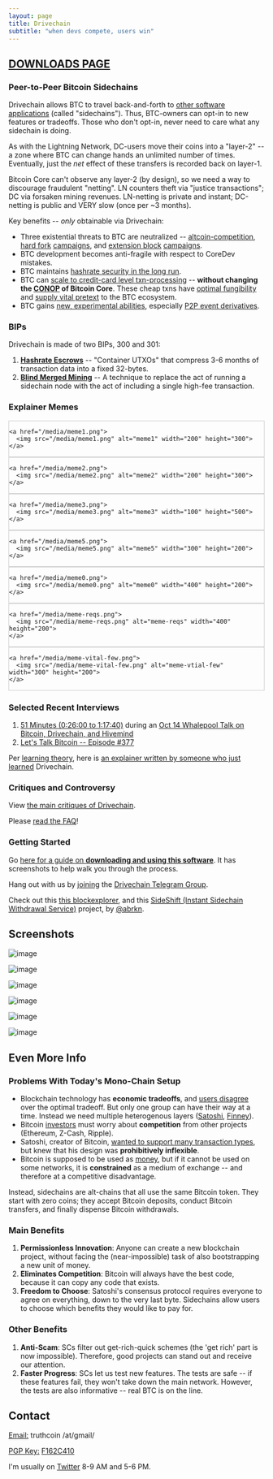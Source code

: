 ```yaml
---
layout: page
title: Drivechain
subtitle: "when devs compete, users win"
---
```



<head>
<style>
div.gallery {
    border: 1px solid #ccc;
}

div.gallery:hover {
    border: 1px solid #777;
}

div.gallery img {
    width: 100%;
    height: auto;
}

div.desc {
    padding: 15px;
    text-align: center;
}

* {
    box-sizing: border-box;
}

.responsive {
    padding: 0 6px;
    float: left;
    width: 24.99999%;
}

@media only screen and (max-width: 700px){
    .responsive {
        width: 49.99999%;
        margin: 6px 0;
    }
}

@media only screen and (max-width: 500px){
    .responsive {
        width: 100%;
    }
}

.clearfix:after {
    content: "";
    display: table;
    clear: both;
}



</style>
</head>

## **[DOWNLOADS PAGE](http://www.drivechain.info/releases/index.html)**

### Peer-to-Peer Bitcoin Sidechains

Drivechain allows BTC to travel back-and-forth to [other software applications](http://www.drivechain.info/projects/index.html) (called "sidechains"). Thus, BTC-owners can opt-in to new features or tradeoffs. Those who don't opt-in, never need to care what any sidechain is doing.

As with the Lightning Network, DC-users move their coins into a "layer-2" -- a zone where BTC can change hands an unlimited number of times. Eventually, just the *net* effect of these transfers is recorded back on layer-1.

Bitcoin Core can't observe any layer-2 (by design), so we need a way to discourage fraudulent "netting". LN counters theft via "justice transactions"; DC via forsaken mining revenues. LN-netting is private and instant; DC-netting is public and VERY slow (once per ~3 months).



Key benefits -- *only* obtainable via Drivechain:

* Three existential threats to BTC are neutralized -- [altcoin-competition](http://www.drivechain.info/faq/#alt-death), [hard fork](http://www.truthcoin.info/blog/against-the-hard-fork/) [campaigns](https://www.coindesk.com/bitcoins-bogeyman-cometh-segwit2x-51-attack), and [extension block](http://www.drivechain.info/faq/#ext-blocks) [campaigns](https://lists.linuxfoundation.org/pipermail/bitcoin-dev/2017-April/014004.html).
* BTC development becomes anti-fragile with respect to CoreDev mistakes.
* BTC maintains [hashrate security in the long run](http://www.truthcoin.info/blog/security-budget/).
* BTC can [scale to credit-card level txn-processing](http://www.truthcoin.info/blog/gigachain/) -- **without changing the [CONOP](http://www.truthcoin.info/blog/measuring-decentralization/) of Bitcoin Core**. These cheap txns have [optimal fungibility](http://www.truthcoin.info/blog/deniability/) and [supply vital pretext](http://www.truthcoin.info/blog/expensive-privacy/#3-applied-to-bitcoin-itself) to the BTC ecosystem. 
* BTC gains [new, experimental abilities](http://www.drivechain.info/projects/index.html), especially [P2P event derivatives](http://bitcoinhivemind.com/).


### BIPs 

Drivechain is made of two BIPs, 300 and 301:

1. [**Hashrate Escrows**](https://github.com/bitcoin/bips/blob/master/bip-0300.mediawiki) -- "Container UTXOs" that compress 3-6 months of transaction data into a fixed 32-bytes.
2. [**Blind Merged Mining**](https://github.com/bitcoin/bips/blob/master/bip-0301.mediawiki) -- A technique to replace the act of running a sidechain node with the act of including a single high-fee transaction.

### Explainer Memes


<div class="responsive">
  <div class="gallery">
  
    <a href="/media/meme1.png">
      <img src="/media/meme1.png" alt="meme1" width="200" height="300">
    </a>
	
  </div>
</div>

<div class="responsive">
  <div class="gallery">
  
    <a href="/media/meme2.png">
      <img src="/media/meme2.png" alt="meme2" width="200" height="300">
    </a>
	
  </div>
</div>

<div class="responsive">
  <div class="gallery">
  
    <a href="/media/meme3.png">
      <img src="/media/meme3.png" alt="meme3" width="100" height="500">
    </a>
	
  </div>
</div>

<!--
<div class="responsive">
  <div class="gallery">
  
    <a href="/media/meme4.png">
      <img src="/media/meme4.png" alt="meme4" width="300" height="200">
    </a>
	
  </div>
</div>

-->

<div class="responsive">
  <div class="gallery">
  
    <a href="/media/meme5.png">
      <img src="/media/meme5.png" alt="meme5" width="300" height="200">
    </a>
	
  </div>
</div>

<div class="responsive">
  <div class="gallery">
  
    <a href="/media/meme0.png">
      <img src="/media/meme0.png" alt="meme0" width="400" height="200">
    </a>
  
  </div>
</div>



<div class="responsive">
  <div class="gallery">
  
    <a href="/media/meme-reqs.png">
      <img src="/media/meme-reqs.png" alt="meme-reqs" width="400" height="200">
    </a>
  
  </div>
</div>


<div class="responsive">
  <div class="gallery">
  
    <a href="/media/meme-vital-few.png">
      <img src="/media/meme-vital-few.png" alt="meme-vtial-few" width="300" height="200">
    </a>
  
  </div>
</div>





<div class="clearfix"></div>


### Selected Recent Interviews

1. [51 Minutes (0:26:00 to 1:17:40)](https://www.youtube.com/embed/VmN6riYe2tI?&rel=0&autoplay=1&start=1605&end=4660) during an [Oct 14 Whalepool Talk on Bitcoin, Drivechain, and Hivemind](https://www.youtube.com/watch?v=VmN6riYe2tI)
2. [Let's Talk Bitcoin -- Episode #377](https://letstalkbitcoin.com/blog/post/lets-talk-bitcoin-377-sidechains-drivechains-and-the-apple-store)

Per [learning theory](https://en.wikipedia.org/wiki/Curse_of_knowledge), here is [an explainer written by someone who just learned](https://twitter.com/specialenmity/status/1071204861524537345) Drivechain.


### Critiques and Controversy

View [the main critiques of Drivechain](http://www.drivechain.info/peer-review/peer-review-new/).

Please [read the FAQ](/faq/index.html)!


### Getting Started

Go [here for a guide on **downloading and using this software**](http://www.drivechain.info/blog/usage-tour/). It has screenshots to help walk you through the process.

Hang out with us by [joining](https://t.me/joinchat/C-POgRCPpB_-ki-csUGE9g) the [Drivechain Telegram Group](http://t.me/DcInsiders).

Check out this [this blockexplorer](https://explorer.drivechain.info/), and this [SideShift (Instant Sidechain Withdrawal Service)](http://sideshift.ai) project, by [@abrkn](https://twitter.com/abrkn).


<!--
  
### The Catch

Drivechain (intentionally) offloads some message-processing to other chains, and doesn't check up on them.

Instead, Drivechain uses incentives and asymmetric processing to guarantee correctness of the side-to-main ("withdrawal") messages:

1. Withdrawals must be publicly announced in advance.
2. They are strongly rate-limited: only a few valid withdrawals per year.
3. They must be willfully and consistently endorsed by a hashrate majority.

Thus, the network will only accept an incorrect withdrawal under one condition: if a hashrate majority *wants* it to be incorrect.

This is justified by observing that, in our pre-sidechain world, miners always want things to be correct. In theory, the [incentives of miners and investors](http://www.truthcoin.info/images/bitcoin-incentives.png) are very strongly aligned: both are compensated most when the exchange rate is highest. And, in practice, we do *not* see large reorganizations (where miners can "steal", by first depositing BTC to major exchanges, then selling that BTC for fiat (which they withdraw), and finally rewriting the last 3 or 4 days of chain history, to un-confirm the original deposits). These reorgs would devastate the exchange rate, as they would cast doubt on the entire Bitcoin experiment. The thesis of Drivechain is that sidechain-theft would also devastate the exchange rate, as it would cast doubt on the entire *sidechain* experiment (which would itself cast doubt on the Bitcoin experiment, given the anti-competitive power of sidechains).

There are also [situations where we'd *want* 51+% hashrate to redirect a sidechain's funds](http://www.truthcoin.info/blog/contracts-oracles-sidechains/). So it is important to ensure that, in these cases, miners actually do direct the refunds (to themselves). More on Drivechain's [security model](http://www.truthcoin.info/blog/drivechain/#drivechains-security).



### The Box Metaphor

Here is a short metaphor for the risks of using a sidechain:

1. When BTC are deposited (from mainchain to sidechain), they are placed into a special account. Miners "own" this account, and can send these funds wherever they like.
2. That might sound like a problem, but it isn't because the box can only be opened infrequently (two or three times a year), and a super-majority of miners must leave a note on the box in advance. This note states exactly where the miners intend to transfer the money. The "correct" note is automatically generated by sidechain software, and is easy to check.
3. So, to steal, miners need to write an invalid note on the box, and leave it there for multiple months. Then, if no one interferes, the sidechain is robbed.

The lengthy multi-month delay might sound prohibitively inconvenient, but it isn't because of instant atomic cross-chain swaps. Investment-banker-types will buy your side-BTC with their main-BTC, at competitive rates. So, in practice, the delay can be avoided by paying a neglibible, market-based fee.

The model is sound because we assume that miners are uninterested in "stealing" (see above).

-->


<!--
  out of date / in-flux; removed temporarily
### BIPs and Code Documentation

Drivechain is so big it actually fits into two BIPs over three files:

1. [drivechain-bips.md](https://github.com/drivechain-project/docs/blob/master/drivechain-bips.md)
2. [bip1-hashrate-escrow.md](https://github.com/drivechain-project/docs/blob/master/bip1-hashrate-escrow.md)
3. [bip2-blind-merged-mining.md](https://github.com/drivechain-project/docs/blob/master/bip2-blind-merged-mining.md)

See also:

* BIP pull requests, [#642]() and [#643](https://github.com/bitcoin/bips/pull/643).
* The ["big diff"](https://github.com/drivechain-project/diff) (our code changes from Bitcoin Core) -- now broken down by [[ignorable] UI changes](/media/mainchainUIDIFF.html) and [[important] non-UI](/media/mainchainBMMDIFF.html).

-->

## Screenshots

![image](/media/screenshots/both.png)

![image](/media/screenshots/mainchain.png)

![image](/media/screenshots/sidechain.png)

![image](/media/screenshots/withdrawals.png)

![image](/media/screenshots/deposits.png)

![image](/media/screenshots/propose.png)

<!--

<div class="responsive">
  <div class="gallery">
  
    <a href="">
      <img src="/media/screenshots/both.png" alt="both" width="400" height="200">
    </a>
  
  </div>
</div>

<div class="responsive">
  <div class="gallery">
  
    <a href="/media/screenshots/mainchain.png">
      <img src="/media/screenshots/mainchain.png" alt="mainchain" width="310" height="300">
    </a>
  
  </div>
</div>

<div class="responsive">
  <div class="gallery">
  
    <a href="/media/screenshots/sidechain.png">
      <img src="/media/screenshots/sidechain.png" alt="sidechain" width="310" height="300">
    </a>
  
  </div>
</div>

<div class="responsive">
  <div class="gallery">
  
    <a href="/media/screenshots/deposits.png">
      <img src="/media/screenshots/deposits.png" alt="deposits" width="400" height="200">
    </a>
  
  </div>
</div>

<div class="responsive">
  <div class="gallery">
  
    <a href="/media/screenshots/withdrawals.png">
      <img src="/media/screenshots/withdrawals.png" alt="withdrawals" width="400" height="200">
    </a>
  
  </div>
</div>

<div class="responsive">
  <div class="gallery">
  
    <a href="/media/screenshots/propose.png">
      <img src="/media/screenshots/propose.png" alt="propose" width="310" height="300">
    </a>
  
  </div>
</div>

<div class="clearfix"></div>

-->

## Even More Info

### Problems With Today's Mono-Chain Setup

* Blockchain technology has **economic tradeoffs**, and [users disagree](https://www.reddit.com/r/btc/comments/4zqd7g/roger_ver_does_your_bitcoin_classic_pool_on/d6yk872/?context=10000) over the optimal tradeoff. But only one group can have their way at a time. Instead we need multiple heterogenous layers ([Satoshi](https://bitcointalk.org/index.php?topic=1790.msg28917#msg28917), [Finney](https://bitcointalk.org/index.php?topic=2500.msg34211#msg34211)).
* Bitcoin [investors](https://bitcointalk.org/index.php?topic=375643.0) must worry about **competition** from other projects (Ethereum, Z-Cash, Ripple).
* Satoshi, creator of Bitcoin, [wanted to support many transaction types](http://satoshi.nakamotoinstitute.org/posts/bitcointalk/126/#selection-21.69-21.214), but knew that his design was **prohibitively inflexible**.
* Bitcoin is supposed to be used as [money](http://nakamotoinstitute.org/shelling-out/), but if it cannot be used on some networks, it is **constrained** as a medium of exchange -- and therefore at a competitive disadvantage.

Instead, sidechains are alt-chains that all use the same Bitcoin token. They start with zero coins; they accept Bitcoin deposits, conduct Bitcoin transfers, and finally dispense Bitcoin withdrawals.


### Main Benefits

1. **Permissionless Innovation**: Anyone can create a new blockchain project, without facing the (near-impossible) task of also bootstrapping a new unit of money.
2. **Eliminates Competition**: Bitcoin will always have the best code, because it can copy any code that exists.
3. **Freedom to Choose**: Satoshi's consensus protocol requires everyone to agree on everything, down to the very last byte. Sidechains allow users to choose which benefits they would like to pay for.

### Other Benefits

1. **Anti-Scam**: SCs filter out get-rich-quick schemes (the 'get rich' part is now impossible). Therefore, good projects can stand out and receive our attention.
2. **Faster Progress**: SCs let us test new features. The tests are safe -- if these features fail, they won't take down the main network. However, the tests are also informative -- real BTC is on the line.

## Contact

<p><u>Email:</u> truthcoin /at/gmail/</p>
<p><u>PGP Key:</u> <a href="https://pgp.mit.edu/pks/lookup?op=get&search=0xAA4B3330F162C410">F162C410</a></p>
<p>I'm usually on <a href="https://twitter.com/Truthcoin">Twitter</a> 8-9 AM and 5-6 PM.</p>

